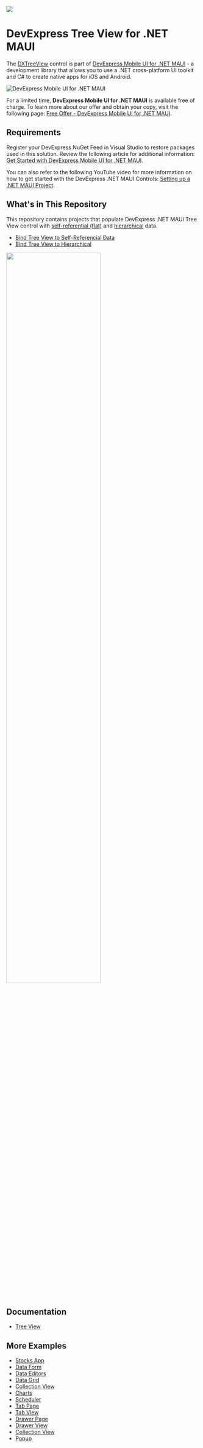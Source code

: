 <!-- default badges list -->
[![](https://img.shields.io/badge/📖_How_to_use_DevExpress_Examples-e9f6fc?style=flat-square)](https://docs.devexpress.com/GeneralInformation/403183)
<!-- default badges end -->

# DevExpress Tree View for .NET MAUI

The [DXTreeView](https://docs.devexpress.com/MAUI/DevExpress.Maui.TreeView.DXTreeView) control is part of [DevExpress Mobile UI for .NET MAUI](https://www.devexpress.com/maui/) - a development library that allows you to use a .NET cross-platform UI toolkit and C# to create native apps for iOS and Android.

![DevExpress Mobile UI for .NET MAUI](./img/maui.png)

For a limited time, **DevExpress Mobile UI for .NET MAUI** is available free of charge. To learn more about our offer and obtain your copy, visit the following page: [Free Offer - DevExpress Mobile UI for .NET MAUI](https://www.devexpress.com/xamarin-free).

## Requirements

Register your DevExpress NuGet Feed in Visual Studio to restore packages used in this solution. Review the following article for additional information: [Get Started with DevExpress Mobile UI for .NET MAUI](https://docs.devexpress.com/MAUI/403249/get-started).

You can also refer to the following YouTube video for more information on how to get started with the DevExpress .NET MAUI Controls: [Setting up a .NET MAUI Project](https://www.youtube.com/watch?v=juJvl5UicIQ).

## What's in This Repository

This repository contains projects that populate DevExpress .NET MAUI Tree View control with [self-referential (flat)](https://docs.devexpress.com/MAUI/404899/tree-view/display-hierarchical-data#self-referential-data-structure) and [hierarchical](https://docs.devexpress.com/MAUI/404899/tree-view/display-hierarchical-data#hierarchical-data-structure) data.

* [Bind Tree View to Self-Referencial Data](/CS/TreeViewWithSelfReferenceData/)
* [Bind Tree View to Hierarchical](/CS/TreeViewWithHierarchicalData/)

<img src="./img/tree-view.png" width="70%">

## Documentation

- [Tree View](https://docs.devexpress.com/MAUI/404896/tree-view)

## More Examples

* [Stocks App](https://github.com/DevExpress-Examples/maui-stocks-mini)
* [Data Form](https://github.com/DevExpress-Examples/maui-data-form-get-started)
* [Data Editors](https://github.com/DevExpress-Examples/maui-editors-get-started)
* [Data Grid](https://github.com/DevExpress-Examples/maui-data-grid)
* [Collection View](https://github.com/DevExpress-Examples/maui-collection-view)
* [Charts](https://github.com/DevExpress-Examples/maui-charts)
* [Scheduler](https://github.com/DevExpress-Examples/maui-scheduler-get-started)
* [Tab Page](https://github.com/DevExpress-Examples/maui-tab-page-get-started)
* [Tab View](https://github.com/DevExpress-Examples/maui-tab-view-get-started)
* [Drawer Page](https://github.com/DevExpress-Examples/maui-drawer-page-get-started)
* [Drawer View](https://github.com/DevExpress-Examples/maui-drawer-view-get-started)
* [Collection View](https://github.com/DevExpress-Examples/maui-collection-view-get-started)
* [Popup](https://github.com/DevExpress-Examples/maui-popup-get-started)
